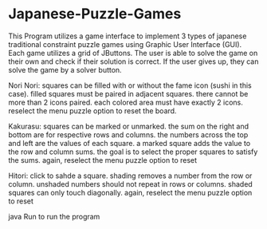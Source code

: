 # Japanese-Puzzle-Games

This Program utilizes a game interface to implement 3 types of japanese traditional constraint puzzle games using Graphic User Interface (GUI). Each game utilizes a grid of JButtons. The user is able to solve the game on their own and check if their solution is correct. If the user gives up, they can solve the game by a solver button. 

Nori Nori: squares can be filled with or without the fame icon (sushi in this case). filled squares must be paired in adjacent squares. there cannot be more than 2 icons paired. each colored area must have exactly 2 icons. reselect the menu puzzle option to reset the board. 

Kakurasu: squares can be marked or unmarked. the sum on the right and bottom are for respective rows and columns. the numbers across the top and left are the values of each square. a marked square adds the value to the row and column sums. the goal is to select the proper squares to satisfy the sums. again, reselect the menu puzzle option to reset

Hitori: click to sahde a square. shading removes a number from the row or column. unshaded numbers should not repeat in rows or columns. shaded squares can only touch diagonally. again, reselect the menu puzzle option to reset

java Run to run the program
